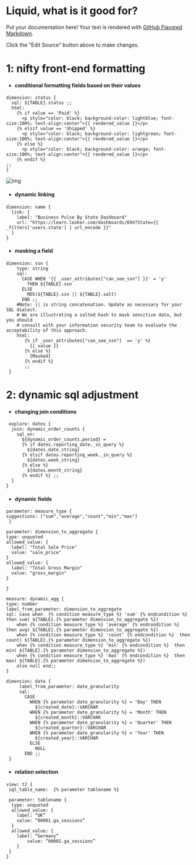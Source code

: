 # Liquid, what is it good for?

Put your documentation here! Your text is rendered with [GitHub Flavored Markdown](https://help.github.com/articles/github-flavored-markdown).

Click the "Edit Source" button above to make changes.



# 1: nifty front-end formatting

- #### conditional formatting fields based on their values ####

```
dimension: status {
  sql: ${TABLE}.status ;;
  html:
    {% if value == 'Paid' %}
      <p style="color: black; background-color: lightblue; font-size:100%; text-align:center">{{ rendered_value }}</p>
    {% elsif value == 'Shipped' %}
      <p style="color: black; background-color: lightgreen; font-size:100%; text-align:center">{{ rendered_value }}</p>
    {% else %}
      <p style="color: black; background-color: orange; font-size:100%; text-align:center">{{ rendered_value }}</p>
    {% endif %}
;;
}
```
![img](https://discourse.looker.com/uploads/default/214/d8a56dfe54fb2326.png)

- #### dynamic linking ####

```
dimension: name {
  link: {
    label: "Business Pulse By State Dashboard"
    url: "https://learn.looker.com/dashboards/694?State={{ _filters['users.state'] | url_encode }}"
  }
}
```
- ####  masking a field ####

```
dimension: ssn {
    type: string
    sql:
      CASE WHEN '{{ _user_attributes["can_see_ssn"] }}' = 'y'
        THEN ${TABLE}.ssn
      ELSE
        MD5(${TABLE}.ssn || ${TABLE}.salt)
      END ;;
    #Note: || is string concatenation. Update as necessary for your SQL dialect.
    # We are illustrating a salted hash to mask sensitive data, but you should
    # consult with your information security team to evaluate the acceptability of this approach.
    html:
       {% if _user_attributes["can_see_ssn"]  == 'y' %}
         {{ value }}
       {% else %}
         [Masked]
       {% endif %}
       ;;
 }
```

# 2: dynamic sql adjustment

 - #### changing join conditions

```
 explore: dates {
  join: dynamic_order_counts {
    sql_on:
      ${dynamic_order_counts.period} =
      {% if dates.reporting_date._in_query %}
        ${dates.date_string}
      {% elsif dates.reporting_week._in_query %}
        ${dates.week_string}
      {% else %}
        ${dates.month_string}
      {% endif %} ;;
  }
}

```

- #### dynamic fields

```
parameter: measure_type {
suggestions: ["sum","average","count","min","max"]
 }

parameter: dimension_to_aggregate {
type: unquoted
allowed_value: {
  label: "Total Sale Price"
  value: "sale_price"
}
allowed_value: {
  label: "Total Gross Margin"
  value: "gross_margin"
}

}

measure: dynamic_agg {
type: number
label_from_parameter: dimension_to_aggregate
sql: case when  {% condition measure_type %} 'sum' {% endcondition %}  then sum( ${TABLE}.{% parameter dimension_to_aggregate %})
    when {% condition measure_type %} 'average' {% endcondition %}  then avg( ${TABLE}.{% parameter dimension_to_aggregate %})
    when {% condition measure_type %} 'count' {% endcondition %}  then count( ${TABLE}.{% parameter dimension_to_aggregate %})
    when {% condition measure_type %} 'min' {% endcondition %}  then min( ${TABLE}.{% parameter dimension_to_aggregate %})
    when {% condition measure_type %} 'max' {% endcondition %}  then max( ${TABLE}.{% parameter dimension_to_aggregate %})
    else null end;;
}
```

```
dimension: date {
     label_from_parameter: date_granularity
     sql:
       CASE
         WHEN {% parameter date_granularity %} = 'Day' THEN
           ${created_date}::VARCHAR
         WHEN {% parameter date_granularity %} = 'Month' THEN
           ${created_month}::VARCHAR
         WHEN {% parameter date_granularity %} = 'Quarter' THEN
           ${created_quarter}::VARCHAR
         WHEN {% parameter date_granularity %} = 'Year' THEN
           ${created_year}::VARCHAR
         ELSE
           NULL
       END ;;
 }
```

- #### relation selection

```
view: t2 {
 sql_table_name:  {% parameter tablename %}

 parameter: tablename {
  type: unquoted
  allowed_value: {
    label: “UK”
    value: “00001.ga_sessions”
  }
  allowed_value: {
    label: “Germany”
        value: “00002.ga_sessions”
    }
 }
}
```
